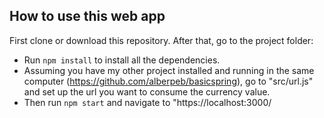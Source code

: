 
## How to use this web app

First clone or download this repository. After that, go to the project folder:

* Run `npm install` to install all the dependencies.
* Assuming you have my other project installed and running in the same computer (https://github.com/alberpeb/basicspring), go to "src/url.js" and set up the url you want to consume the currency value.
* Then run `npm start` and navigate to "https://localhost:3000/ 
